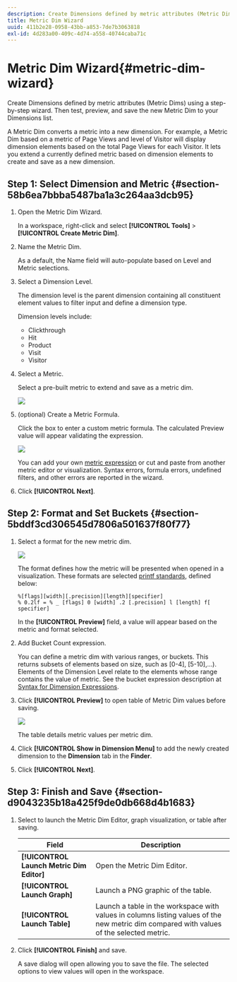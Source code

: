 ```yaml
---
description: Create Dimensions defined by metric attributes (Metric Dims) using a step-by-step wizard. Then test, preview, and save the new Metric Dim to your Dimensions list.
title: Metric Dim Wizard
uuid: 411b2e28-0958-43bb-a853-7de7b3063818
exl-id: 4d283a00-409c-4d74-a558-40744caba71c
---
```

# Metric Dim Wizard{#metric-dim-wizard}

Create Dimensions defined by metric attributes (Metric Dims) using a step-by-step wizard. Then test, preview, and save the new Metric Dim to your Dimensions list.

A Metric Dim converts a metric into a new dimension. For example, a Metric Dim based on a metric of Page Views and level of Visitor will display dimension elements based on the total Page Views for each Visitor. It lets you extend a currently defined metric based on dimension elements to create and save as a new dimension.

## Step 1: Select Dimension and Metric {#section-58b6ea7bbba5487ba1a3c264aa3dcb95}

1. Open the Metric Dim Wizard.

   In a workspace, right-click and select **[!UICONTROL Tools]** > **[!UICONTROL Create Metric Dim]**. 

1. Name the Metric Dim.

   As a default, the Name field will auto-populate based on Level and Metric selections. 

1. Select a Dimension Level.
   
   The dimension level is the parent dimension containing all constituent element values to filter input and define a dimension type.

   Dimension levels include:

    * Clickthrough 
    * Hit 
    * Product 
    * Visit 
    * Visitor

1. Select a Metric.

   Select a pre-built metric to extend and save as a metric dim. 

   ![](assets/6_4_workstation_metricdim_metric.png)

1. (optional) Create a Metric Formula.

   Click the box to enter a custom metric formula. The calculated Preview value will appear validating the expression.

   ![](assets/6_4_workstation_metricdim_create_metric.png)

   You can add your own [metric expression](https://experienceleague.adobe.com/docs/data-workbench/using/client/qry-lang-syntx/c-syntx-mtrc-exp.html) or cut and paste from another metric editor or visualization. Syntax errors, formula errors, undefined filters, and other errors are reported in the wizard.

1. Click **[!UICONTROL Next]**.

## Step 2: Format and Set Buckets {#section-5bddf3cd306545d7806a501637f80f77}

1. Select a format for the new metric dim. 

   ![](assets/6_4_workstation_metricdim_format_metric.png)
   
   The format defines how the metric will be presented when opened in a visualization. These formats are selected [printf standards](http://www.cplusplus.com/reference/cstdio/printf/), defined below: 

   ```
   %[flags][width][.precision][length][specifier]
   % 0.2lf = % _ [flags] 0 [width] .2 [.precision] l [length] f[ specifier]
   ```

   In the **[!UICONTROL Preview]** field, a value will appear based on the metric and format selected. 

1. Add Bucket Count expression.

   You can define a metric dim with various ranges, or buckets. This returns subsets of elements based on size, such as [0-4], [5-10],...). Elements of the Dimension Level relate to the elements whose range contains the value of metric. See the bucket expression description at [Syntax for Dimension Expressions](https://experienceleague.adobe.com/docs/data-workbench/using/client/qry-lang-syntx/c-syntx-dim-exp.html). 

1. Click **[!UICONTROL Preview]** to open table of Metric Dim values before saving. 

   ![](assets/6_4_workstation_metricdim_preview.png)

   The table details metric values per metric dim. 

1. Click **[!UICONTROL Show in Dimension Menu]** to add the newly created dimension to the **Dimension** tab in the **Finder**. 

1. Click **[!UICONTROL Next]**.

## Step 3: Finish and Save {#section-d9043235b18a425f9de0db668d4b1683}

1. Select to launch the Metric Dim Editor, graph visualization, or table after saving. 

   |  Field  | Description  |
   |---|---|
   |  **[!UICONTROL Launch Metric Dim Editor]**  | Open the Metric Dim Editor.  |
   |  **[!UICONTROL Launch Graph]**  | Launch a PNG graphic of the table.  |
   |  **[!UICONTROL Launch Table]**  | Launch a table in the workspace with values in columns listing values of the new metric dim compared with values of the selected metric.  |

1. Click **[!UICONTROL Finish]** and save.

   A save dialog will open allowing you to save the file. The selected options to view values will open in the workspace.
